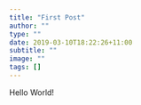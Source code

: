 ```yaml
---
title: "First Post"
author: ""
type: ""
date: 2019-03-10T18:22:26+11:00
subtitle: ""
image: ""
tags: []
---
```


Hello World!